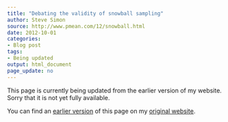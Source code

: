 ```yaml
---
title: "Debating the validity of snowball sampling"
author: Steve Simon
source: http://www.pmean.com/12/snowball.html
date: 2012-10-01
categories:
- Blog post
tags:
- Being updated
output: html_document
page_update: no
---
```


This page is currently being updated from the earlier version of my website. Sorry that it is not yet fully available.

<!---More--->

You can find an [earlier version][sim1] of this page on my [original website][sim2].

[sim1]: http://www.pmean.com/12/snowball.html
[sim2]: http://www.pmean.com/original_site.html
